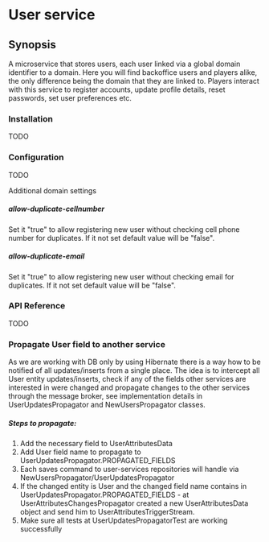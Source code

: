 # User service
## Synopsis
A microservice that stores users, each user linked via a global domain identifier to a domain. Here you will find backoffice users and players alike, the only difference being the domain that they are linked to. Players interact with this service to register accounts, update profile details, reset passwords, set user preferences etc.

### Installation
TODO

### Configuration
TODO

 Additional domain settings
 
 ##### allow-duplicate-cellnumber
 Set it "true" to allow registering new user without checking cell phone number for duplicates.  If it not set default value will be "false". 
 
 ##### allow-duplicate-email
 Set it "true" to allow registering new user without checking email for duplicates.  If it not set default value will be "false". 

### API Reference
TODO

### Propagate User field to another service
 As we are working with DB only by using Hibernate there is a way how to be notified of all updates/inserts from a single place. The idea is to intercept all User entity updates/inserts, check if any of the fields other services are interested in were changed and propagate changes to the other services through the message broker, see implementation details in UserUpdatesPropagator and NewUsersPropagator classes.
 ##### Steps to propagate:
1. Add the necessary field to UserAttributesData
2. Add User field name to propagate to UserUpdatesPropagator.PROPAGATED_FIELDS
3. Each saves command to user-services repositories will handle via NewUsersPropagator/UserUpdatesPropagator
4. If the changed entity is User and the changed field name contains in UserUpdatesPropagator.PROPAGATED_FIELDS - at UserAttributesChangesPropagator created a new UserAttributesData object and send him to UserAttributesTriggerStream.
5. Make sure all tests at UserUpdatesPropagatorTest are working successfully
  

